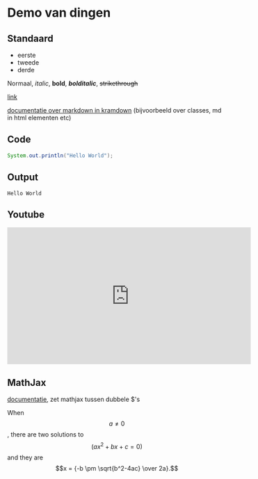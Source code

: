 # Demo van dingen

## Standaard

* eerste
* tweede
* derde

Normaal, *italic*, **bold**, ***bolditalic***, ~~strikethrough~~

[link](https://www.avans.nl)

[documentatie over markdown in kramdown](https://kramdown.gettalong.org/quickref.html#block-attributes) (bijvoorbeeld over classes, md in html elementen etc)


## Code

```java
System.out.println("Hello World");
```

## Output

```output
Hello World
```

## Youtube

<iframe width="560" height="315" src="https://www.youtube.com/embed/ixJCo0cyAuA" frameborder="0" allow="autoplay; encrypted-media" allowfullscreen></iframe>


## MathJax

[documentatie](https://www.mathjax.org/#docs), zet mathjax tussen dubbele $'s

When $$a \ne 0$$, there are two solutions to $$(ax^2 + bx + c = 0)$$ and they are
$$x = {-b \pm \sqrt{b^2-4ac} \over 2a}.$$

## 